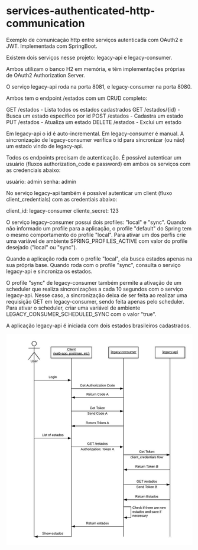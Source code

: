 # services-authenticated-http-communication

Exemplo de comunicação http entre serviços autenticada com OAuth2 e JWT. Implementada com SpringBoot.

Existem dois serviços nesse projeto: legacy-api e legacy-consumer.

Ambos utilizam o banco H2 em memória, e têm implementações próprias de OAuth2 Authorization Server.

O serviço legacy-api roda na porta 8081, e legacy-consumer na porta 8080.

Ambos tem o endpoint /estados com um CRUD completo:

GET /estados - Lista todos os estados cadastrados
GET /estados/{id} - Busca um estado específico por id
POST /estados - Cadastra um estado
PUT /estados - Atualiza um estado
DELETE /estados - Exclui um estado

Em legacy-api o id é auto-incremental. Em legacy-consumer é manual. A sincronização de legacy-consumer verifica o id para sincronizar (ou não) um estado vindo de legacy-api.

Todos os endpoints precisam de autenticação. É possível autenticar um usuário (fluxos authorization_code e password) em ambos os serviços com as credenciais abaixo:

usuário: admin
senha: admin

No serviço legacy-api também é possível autenticar um client (fluxo client_credentials) com as credentiais abaixo:

client_id: legacy-consumer
cliente_secret: 123

O serviço legacy-consumer possui dois profiles: "local" e "sync". Quando não informado um profile para a aplicação, o profile "default" do Spring tem o mesmo comportamento do profile "local". Para ativar um dos perfis crie uma variável de ambiente SPRING_PROFILES_ACTIVE com valor do profile desejado ("local" ou "sync").

Quando a aplicação roda com o profile "local", ela busca estados apenas na sua própria base. Quando roda com o profile "sync", consulta o serviço legacy-api e sincroniza os estados.

O profile "sync" de legacy-consumer também permite a ativação de um scheduler que realiza sincronizações a cada 10 segundos com o serviço legacy-api. Nesse caso, a sincronização deixa de ser feita ao realizar uma requisição GET em legacy-consumer, sendo feita apenas pelo scheduler. Para ativar o scheduler, criar uma variável de ambiente LEGACY_CONSUMER_SCHEDULED_SYNC com o valor "true".

A aplicação legacy-api é iniciada com dois estados brasileiros cadastrados.

![diagrama-de-sequencia](https://raw.githubusercontent.com/paulosalonso/services-authenticated-http-communication/master/legacy-communication-sequence.jpeg)
